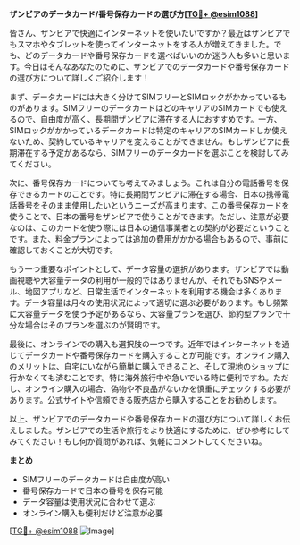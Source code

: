 **ザンビアのデータカード/番号保存カードの選び方[[TG💪+ @esim1088](https://t.me/s/esim1088)]**

皆さん、ザンビアで快適にインターネットを使いたいですか？最近はザンビアでもスマホやタブレットを使ってインターネットをする人が増えてきました。でも、どのデータカードや番号保存カードを選べばいいのか迷う人も多いと思います。今日はそんなあなたのために、ザンビアでのデータカードや番号保存カードの選び方について詳しくご紹介します！

まず、データカードには大きく分けてSIMフリーとSIMロックがかかっているものがあります。SIMフリーのデータカードはどのキャリアのSIMカードでも使えるので、自由度が高く、長期間ザンビアに滞在する人におすすめです。一方、SIMロックがかかっているデータカードは特定のキャリアのSIMカードしか使えないため、契約しているキャリアを変えることができません。もしザンビアに長期滞在する予定があるなら、SIMフリーのデータカードを選ぶことを検討してみてください。

次に、番号保存カードについても考えてみましょう。これは自分の電話番号を保存できるカードのことです。特に長期間ザンビアに滞在する場合、日本の携帯電話番号をそのまま使用したいというニーズが高まります。この番号保存カードを使うことで、日本の番号をザンビアで使うことができます。ただし、注意が必要なのは、このカードを使う際には日本の通信事業者との契約が必要だということです。また、料金プランによっては追加の費用がかかる場合もあるので、事前に確認しておくことが大切です。

もう一つ重要なポイントとして、データ容量の選択があります。ザンビアでは動画視聴や大容量データの利用が一般的ではありませんが、それでもSNSやメール、地図アプリなど、日常生活でインターネットを利用する機会は多くあります。データ容量は月々の使用状況によって適切に選ぶ必要があります。もし頻繁に大容量データを使う予定があるなら、大容量プランを選び、節約型プランで十分な場合はそのプランを選ぶのが賢明です。

最後に、オンラインでの購入も選択肢の一つです。近年ではインターネットを通じてデータカードや番号保存カードを購入することが可能です。オンライン購入のメリットは、自宅にいながら簡単に購入できること、そして現地のショップに行かなくても済むことです。特に海外旅行中や急いでいる時に便利ですね。ただし、オンライン購入の場合、偽物や不良品がないかを慎重にチェックする必要があります。公式サイトや信頼できる販売店から購入することをお勧めします。

以上、ザンビアでのデータカードや番号保存カードの選び方について詳しくお伝えしました。ザンビアでの生活や旅行をより快適にするために、ぜひ参考にしてみてください！もし何か質問があれば、気軽にコメントしてくださいね。

**まとめ**
- SIMフリーのデータカードは自由度が高い
- 番号保存カードで日本の番号を保存可能
- データ容量は使用状況に合わせて選ぶ
- オンライン購入も便利だけど注意が必要

[[TG💪+ @esim1088](https://t.me/s/esim1088) ![Image](https://i.postimg.cc/Y0z9fWf4/image.png)]
